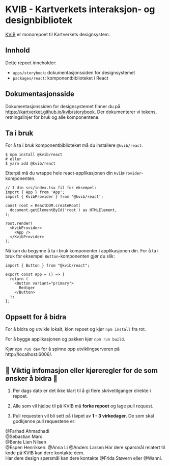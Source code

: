 # KVIB - Kartverkets interaksjon- og designbibliotek

[KVIB](https://kartverket.github.io/kvib/storybook) er monorepoet til Kartverkets designsystem.

## Innhold

Dette repoet inneholder:

- `apps/storybook`: dokumentasjonssiden for designsystemet
- `packages/react`: komponentbiblioteket i React

## Dokumentasjonsside

Dokumentasjonssiden for designsystemet finner du på https://kartverket.github.io/kvib/storybook. Der dokumenterer vi tokens, retningslinjer for bruk og alle komponentene.

## Ta i bruk

For å ta i bruk komponentbiblioteket må du installere `@kvib/react`.

```
$ npm install @kvib/react
# eller
$ yarn add @kvib/react
```

Etterpå må du wrappe hele react-applikasjonen din `KvibProvider`-komponenten.

```
// I din src/index.tsx fil for eksempel:
import { App } from 'App';
import { KvibProvider } from '@kvib/react';

const root = ReactDOM.createRoot(
  document.getElementById('root') as HTMLElement,
);

root.render(
  <KvibProvider>
    <App />
  </KvibProvider>
);
```

Nå kan du begynne å ta i bruk komponenter i applikasjonen din. For å ta i bruk for eksempel `Button`-komponenten gjør du slik:

```
import { Button } from "@kvib/react";

export const App = () => {
  return (
    <Button variant="primary">
      Rediger
    </Button>
  );
};
```

## Oppsett for å bidra

For å bidra og utvikle lokalt, klon repoet og kjør `npm install` fra rot.

For å bygge applikasjonen og pakken kjør `npm run build`.

Kjør `npm run dev` for å spinne opp utviklingserveren på http://localhost:6006/.

## 🚦 Viktig infomasjon eller kjøreregler for de som ønsker å bidra 🚦

1. Per dags dato er det ikke klart til å gi flere skrivetilganger direkte i repoet.

2. Alle som vil hjelpe til på KVIB må **forke repoet** og lage pull request.

3. Pull requesten vil bli sett på i løpet av **1 - 3 virkedager.** De som skal godkjenne pull requestene er:

@Farhad Ahmadhadi  
@Sebastian Maro  
@Bente Lien Nilsen  
@Espen Henriksen.
@Anna Li
@Anders Larsen
Har dere spørsmål relatert til kode på KVIB kan dere kontakte dem.  
Har dere design spørsmål kan dere kontakte @Frida Støvern eller @Wanni.
